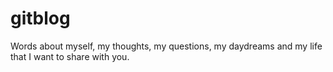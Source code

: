# gitblog
Words about myself, my thoughts, my questions, my daydreams and my life that I want to share with you.
